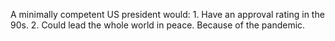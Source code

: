 A minimally competent US president would:  1. Have an approval rating in the 90s.  2. Could lead the whole world in peace. Because of the pandemic.
